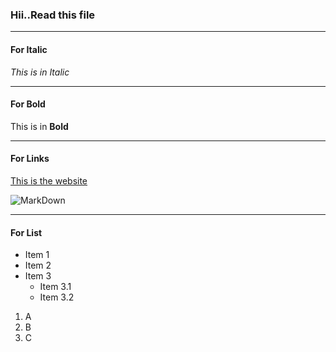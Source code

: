### Hii..Read this file
---
#### For Italic

*This is in Italic*

---
#### For Bold

This is in **Bold**

---
#### For Links

[This is the website](https://yush.dev)

![MarkDown](https://www.google.com/imgres?q=markdown%20image%20&imgurl=https%3A%2F%2Fupload.wikimedia.org%2Fwikipedia%2Fcommons%2Fthumb%2F4%2F48%2FMarkdown-mark.svg%2F1200px-Markdown-mark.svg.png&imgrefurl=https%3A%2F%2Fen.wikipedia.org%2Fwiki%2FMarkdown&docid=zoLpUa-2ITSoUM&tbnid=rg1tcAvVsGl5wM&vet=12ahUKEwicqunNo92GAxXNUGwGHdL7BbEQM3oECBcQAA..i&w=1200&h=738&hcb=2&ved=2ahUKEwicqunNo92GAxXNUGwGHdL7BbEQM3oECBcQAA)

---
#### For List

- Item 1
- Item 2
- Item 3
   - Item 3.1
   - Item 3.2
     
1. A
2. B
3. C
 
